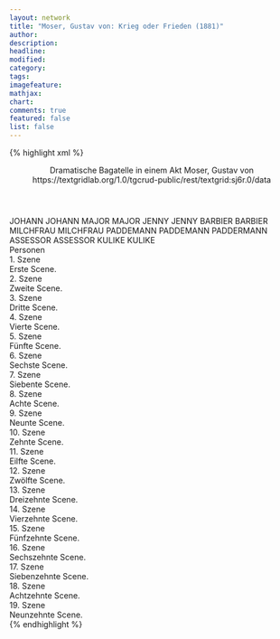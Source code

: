 ```yaml
---
layout: network
title: "Moser, Gustav von: Krieg oder Frieden (1881)"
author:
description:
headline:
modified:
category:
tags:
imagefeature: 
mathjax: 
chart: 
comments: true
featured: false
list: false
---
```

{% highlight xml %}
<?xml-model href="https://raw.githubusercontent.com/DLiNa/project/master/rules/lina.rnc"?><?xml-model href="https://raw.githubusercontent.com/DLiNa/project/master/rules/lina.sch"?>
<play xmlns="http://lina.digital">
  <header>
    <title>Krieg oder Frieden</title>
  	<subtitle>Dramatische Bagatelle in einem Akt</subtitle>
    <author>Moser, Gustav von</author>
  	<date when="1881" type="print"/>
  	<source>https://textgridlab.org/1.0/tgcrud-public/rest/textgrid:sj6r.0/data</source>
  </header>
  <personae>
    <character>
      <name>JOHANN</name>
      <alias xml:id="johann">
        <name>JOHANN</name>
      </alias>
    </character>
    <character>
      <name>MAJOR</name>
      <alias xml:id="major">
        <name>MAJOR</name>
      </alias>
    </character>
    <character>
      <name>JENNY</name>
      <alias xml:id="jenny">
        <name>JENNY</name>
      </alias>
    </character>
    <character>
      <name>BARBIER</name>
      <alias xml:id="barbier">
        <name>BARBIER</name>
      </alias>
    </character>
    <character>
      <name>MILCHFRAU</name>
      <alias xml:id="milchfrau">
        <name>MILCHFRAU</name>
      </alias>
    </character>
    <character>
      <name>PADDEMANN</name>
      <alias xml:id="paddemann">
        <name>PADDEMANN</name>
      </alias>
    	<alias xml:id="paddermann">
    		<name>PADDERMANN</name>
    	</alias>
    </character>
    <character>
      <name>ASSESSOR</name>
      <alias xml:id="assessor">
        <name>ASSESSOR</name>
      </alias>
    </character>
    <character>
      <name>KULIKE</name>
      <alias xml:id="kulike">
        <name>KULIKE</name>
      </alias>
    </character>
  </personae>
  <text>
    <div>
      <head>Personen</head>
    </div>
    <div>
      <head>1. Szene</head>
      <div>
        <head>Erste Scene.</head>
        <sp who="#johann">
          <amount n="2" unit="speech_acts"/>
          <amount n="191" unit="words"/>
          <amount n="1050" unit="chars"/>
        </sp>
        <sp who="#major">
          <amount n="1" unit="speech_acts"/>
          <amount n="7" unit="words"/>
          <amount n="1" unit="lines"/>
          <amount n="35" unit="chars"/>
        </sp>
      </div>
    </div>
    <div>
      <head>2. Szene</head>
      <div>
        <head>Zweite Scene.</head>
        <sp who="#jenny">
          <amount n="8" unit="speech_acts"/>
          <amount n="48" unit="words"/>
          <amount n="8" unit="lines"/>
          <amount n="236" unit="chars"/>
        </sp>
        <sp who="#johann">
          <amount n="8" unit="speech_acts"/>
          <amount n="220" unit="words"/>
          <amount n="3" unit="lines"/>
          <amount n="1087" unit="chars"/>
        </sp>
      </div>
    </div>
    <div>
      <head>3. Szene</head>
      <div>
        <head>Dritte Scene.</head>
        <sp who="#jenny">
          <amount n="20" unit="speech_acts"/>
          <amount n="176" unit="words"/>
          <amount n="18" unit="lines"/>
          <amount n="952" unit="chars"/>
        </sp>
        <sp who="#major">
          <amount n="20" unit="speech_acts"/>
          <amount n="357" unit="words"/>
          <amount n="13" unit="lines"/>
          <amount n="1934" unit="chars"/>
        </sp>
      </div>
    </div>
    <div>
      <head>4. Szene</head>
      <div>
        <head>Vierte Scene.</head>
        <sp who="#jenny">
          <amount n="1" unit="speech_acts"/>
          <amount n="72" unit="words"/>
          <amount n="373" unit="chars"/>
        </sp>
      </div>
    </div>
    <div>
      <head>5. Szene</head>
      <div>
        <head>Fünfte Scene.</head>
        <sp who="#johann">
          <amount n="1" unit="speech_acts"/>
          <amount n="72" unit="words"/>
          <amount n="394" unit="chars"/>
        </sp>
      </div>
    </div>
    <div>
      <head>6. Szene</head>
      <div>
        <head>Sechste Scene.</head>
        <sp who="#barbier">
          <amount n="12" unit="speech_acts"/>
          <amount n="261" unit="words"/>
          <amount n="7" unit="lines"/>
          <amount n="1372" unit="chars"/>
        </sp>
        <sp who="#johann">
          <amount n="11" unit="speech_acts"/>
          <amount n="121" unit="words"/>
          <amount n="9" unit="lines"/>
          <amount n="584" unit="chars"/>
        </sp>
        <sp who="#major">
          <amount n="1" unit="speech_acts"/>
          <amount n="3" unit="words"/>
          <amount n="1" unit="lines"/>
          <amount n="25" unit="chars"/>
        </sp>
      </div>
    </div>
    <div>
      <head>7. Szene</head>
      <div>
        <head>Siebente Scene.</head>
        <sp who="#johann">
          <amount n="15" unit="speech_acts"/>
          <amount n="333" unit="words"/>
          <amount n="10" unit="lines"/>
          <amount n="1662" unit="chars"/>
        </sp>
        <sp who="#milchfrau">
          <amount n="15" unit="speech_acts"/>
          <amount n="290" unit="words"/>
          <amount n="10" unit="lines"/>
          <amount n="1372" unit="chars"/>
        </sp>
      </div>
    </div>
    <div>
      <head>8. Szene</head>
      <div>
        <head>Achte Scene.</head>
        <sp who="#johann">
          <amount n="2" unit="speech_acts"/>
          <amount n="32" unit="words"/>
          <amount n="2" unit="lines"/>
          <amount n="158" unit="chars"/>
        </sp>
        <sp who="#major">
          <amount n="1" unit="speech_acts"/>
          <amount n="7" unit="words"/>
          <amount n="1" unit="lines"/>
          <amount n="41" unit="chars"/>
        </sp>
      </div>
    </div>
    <div>
      <head>9. Szene</head>
      <div>
        <head>Neunte Scene.</head>
        <sp who="#major">
          <amount n="1" unit="speech_acts"/>
          <amount n="33" unit="words"/>
          <amount n="184" unit="chars"/>
        </sp>
      </div>
    </div>
    <div>
      <head>10. Szene</head>
      <div>
        <head>Zehnte Scene.</head>
        <sp who="#paddemann">
          <amount n="15" unit="speech_acts"/>
          <amount n="298" unit="words"/>
          <amount n="11" unit="lines"/>
          <amount n="1613" unit="chars"/>
        </sp>
        <sp who="#major">
          <amount n="15" unit="speech_acts"/>
          <amount n="354" unit="words"/>
          <amount n="8" unit="lines"/>
          <amount n="1998" unit="chars"/>
        </sp>
      </div>
    </div>
    <div>
      <head>11. Szene</head>
      <div>
        <head>Eilfte Scene.</head>
        <sp who="#paddemann">
          <amount n="1" unit="speech_acts"/>
          <amount n="111" unit="words"/>
          <amount n="574" unit="chars"/>
        </sp>
      </div>
    </div>
    <div>
      <head>12. Szene</head>
      <div>
        <head>Zwölfte Scene.</head>
        <sp who="#jenny">
          <amount n="3" unit="speech_acts"/>
          <amount n="75" unit="words"/>
          <amount n="2" unit="lines"/>
          <amount n="362" unit="chars"/>
        </sp>
        <sp who="#assessor">
          <amount n="3" unit="speech_acts"/>
          <amount n="43" unit="words"/>
          <amount n="2" unit="lines"/>
          <amount n="237" unit="chars"/>
        </sp>
        <sp who="#johann">
          <amount n="2" unit="speech_acts"/>
          <amount n="27" unit="words"/>
          <amount n="2" unit="lines"/>
          <amount n="123" unit="chars"/>
        </sp>
      </div>
    </div>
    <div>
      <head>13. Szene</head>
      <div>
        <head>Dreizehnte Scene.</head>
        <sp who="#major">
          <amount n="16" unit="speech_acts"/>
          <amount n="334" unit="words"/>
          <amount n="7" unit="lines"/>
          <amount n="1869" unit="chars"/>
        </sp>
        <sp who="#johann">
          <amount n="1" unit="speech_acts"/>
          <amount n="8" unit="words"/>
          <amount n="1" unit="lines"/>
          <amount n="39" unit="chars"/>
        </sp>
        <sp who="#assessor">
          <amount n="15" unit="speech_acts"/>
          <amount n="167" unit="words"/>
          <amount n="12" unit="lines"/>
          <amount n="882" unit="chars"/>
        </sp>
      </div>
    </div>
    <div>
      <head>14. Szene</head>
      <div>
        <head>Vierzehnte Scene.</head>
        <sp who="#assessor">
          <amount n="2" unit="speech_acts"/>
          <amount n="52" unit="words"/>
          <amount n="270" unit="chars"/>
        </sp>
        <sp who="#johann">
          <amount n="1" unit="speech_acts"/>
          <amount n="15" unit="words"/>
          <amount n="1" unit="lines"/>
          <amount n="81" unit="chars"/>
        </sp>
      </div>
    </div>
    <div>
      <head>15. Szene</head>
      <div>
        <head>Fünfzehnte Scene.</head>
        <sp who="#johann">
          <amount n="1" unit="speech_acts"/>
          <amount n="61" unit="words"/>
          <amount n="320" unit="chars"/>
        </sp>
      </div>
    </div>
    <div>
      <head>16. Szene</head>
      <div>
        <head>Sechszehnte Scene.</head>
        <sp who="#kulike">
          <amount n="14" unit="speech_acts"/>
          <amount n="288" unit="words"/>
          <amount n="9" unit="lines"/>
          <amount n="1437" unit="chars"/>
        </sp>
        <sp who="#johann">
          <amount n="14" unit="speech_acts"/>
          <amount n="229" unit="words"/>
          <amount n="9" unit="lines"/>
          <amount n="1170" unit="chars"/>
        </sp>
        <sp who="#major">
          <amount n="1" unit="speech_acts"/>
          <amount n="1" unit="words"/>
          <amount n="1" unit="lines"/>
          <amount n="7" unit="chars"/>
        </sp>
      </div>
    </div>
    <div>
      <head>17. Szene</head>
      <div>
        <head>Siebenzehnte Scene.</head>
        <sp who="#major">
          <amount n="6" unit="speech_acts"/>
          <amount n="88" unit="words"/>
          <amount n="5" unit="lines"/>
          <amount n="489" unit="chars"/>
        </sp>
        <sp who="#jenny">
          <amount n="5" unit="speech_acts"/>
          <amount n="32" unit="words"/>
          <amount n="5" unit="lines"/>
          <amount n="169" unit="chars"/>
        </sp>
        <sp who="#johann">
          <amount n="1" unit="speech_acts"/>
          <amount n="5" unit="words"/>
          <amount n="1" unit="lines"/>
          <amount n="23" unit="chars"/>
        </sp>
      </div>
    </div>
    <div>
      <head>18. Szene</head>
      <div>
        <head>Achtzehnte Scene.</head>
        <sp who="#assessor">
          <amount n="8" unit="speech_acts"/>
          <amount n="179" unit="words"/>
          <amount n="4" unit="lines"/>
          <amount n="933" unit="chars"/>
        </sp>
        <sp who="#jenny">
          <amount n="7" unit="speech_acts"/>
          <amount n="69" unit="words"/>
          <amount n="5" unit="lines"/>
          <amount n="370" unit="chars"/>
        </sp>
        <sp who="#major">
          <amount n="6" unit="speech_acts"/>
          <amount n="82" unit="words"/>
          <amount n="4" unit="lines"/>
          <amount n="412" unit="chars"/>
        </sp>
        <sp who="#johann">
          <amount n="3" unit="speech_acts"/>
          <amount n="28" unit="words"/>
          <amount n="3" unit="lines"/>
          <amount n="160" unit="chars"/>
        </sp>
      </div>
    </div>
    <div>
      <head>19. Szene</head>
      <div>
        <head>Neunzehnte Scene.</head>
        <sp who="#paddemann">
          <amount n="2" unit="speech_acts"/>
          <amount n="22" unit="words"/>
          <amount n="2" unit="lines"/>
          <amount n="113" unit="chars"/>
        </sp>
        <sp who="#major">
          <amount n="2" unit="speech_acts"/>
          <amount n="75" unit="words"/>
          <amount n="1" unit="lines"/>
          <amount n="418" unit="chars"/>
        </sp>
        <sp who="#paddermann">
          <amount n="1" unit="speech_acts"/>
          <amount n="86" unit="words"/>
          <amount n="522" unit="chars"/>
        </sp>
        <sp who="#johann">
          <amount n="1" unit="speech_acts"/>
          <amount n="9" unit="words"/>
          <amount n="1" unit="lines"/>
          <amount n="49" unit="chars"/>
        </sp>
      </div>
    </div>
  </text>
</play>
{% endhighlight %}